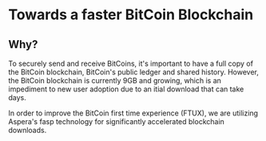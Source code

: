 # Towards a faster BitCoin Blockchain

## Why?

To securely send and receive BitCoins, it's important to have a full copy of the BitCoin blockchain, BitCoin's public ledger and shared history.  However, the BitCoin blockchain is currently 9GB and growing, which is an impediment to new user adoption due to an itial download that can take days.

In order to improve the BitCoin first time experience (FTUX), we are utilizing Aspera's fasp technology for significantly accelerated blockchain downloads.
